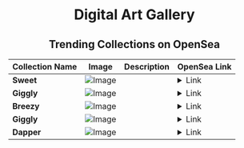 <div align="center">

# Digital Art Gallery

## Trending Collections on OpenSea

| Collection Name                       | Image                                                                                     | Description                       | OpenSea Link                                                                                          |
|---------------------------------------|-------------------------------------------------------------------------------------------|-----------------------------------|--------------------------------------------------------------------------------------------------------|
| **Sweet** | ![Image](https://i.seadn.io/s/raw/files/2c11c11be218ddf2d65a2ec5c5f334fc.jpg?w=500&auto=format?w=200&auto=format) |  | <details><summary>Link</summary>[Sweet](https://opensea.io/collection/sweet-1385)</details> |
| **Giggly** | ![Image](https://i.seadn.io/s/raw/files/942bc64594435e620c7bb943d502ad42.jpg?w=500&auto=format?w=200&auto=format) |  | <details><summary>Link</summary>[Giggly](https://opensea.io/collection/giggly-1224)</details> |
| **Breezy** | ![Image](https://i.seadn.io/s/raw/files/0eef86702d0727f62ab382e7bfea86c8.jpg?w=500&auto=format?w=200&auto=format) |  | <details><summary>Link</summary>[Breezy](https://opensea.io/collection/breezy-1215)</details> |
| **Giggly** | ![Image](https://i.seadn.io/s/raw/files/942bc64594435e620c7bb943d502ad42.jpg?w=500&auto=format?w=200&auto=format) |  | <details><summary>Link</summary>[Giggly](https://opensea.io/collection/giggly-1223)</details> |
| **Dapper** | ![Image](https://i.seadn.io/s/raw/files/ad3c862e1459ccf2c8e5e95337a373f8.jpg?w=500&auto=format?w=200&auto=format) |  | <details><summary>Link</summary>[Dapper](https://opensea.io/collection/dapper-1280)</details> |

</div>